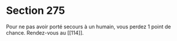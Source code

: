 # Section 275

Pour ne pas avoir porté secours à un humain, vous perdez 1 point de chance. Rendez-vous au [[114]].